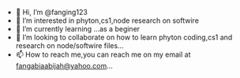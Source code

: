 - 👋 Hi, I’m @fanging123
- 👀 I’m interested in phyton,cs1,node research on softwire
- 🌱 I’m currently learning ...as a beginer
- 💞️ I’m looking to collaborate on how to learn phyton coding,cs1 and research on node/softwire files...
- 📫 How to reach me,you can reach me on my email at fangabiaabijah@yahoo.com...

<!---
fanging123/fanging123 is a ✨ special ✨ repository because its `README.md` (this file) appears on your GitHub profile.
You can click the Preview link to take a look at your changes.
--->
